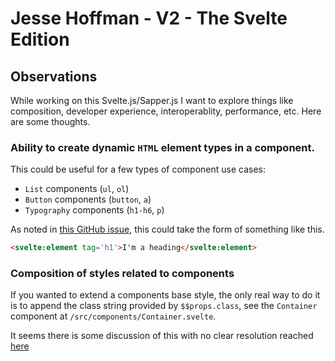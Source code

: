 # Jesse Hoffman - V2 - The Svelte Edition

## Observations

While working on this Svelte.js/Sapper.js I want to explore things like composition, developer experience, interoperablity, performance, etc. Here are some thoughts.

### Ability to create dynamic `HTML` element types in a component.

This could be useful for a few types of component use cases:
  - `List` components (`ul`, `ol`)
  - `Button` components (`button`, `a`)
  - `Typography` components (`h1-h6`, `p`)

As noted in [this GitHub issue](https://github.com/sveltejs/svelte/pull/3928), this could take the form of something like this.

```html
<svelte:element tag='h1'>I'm a heading</svelte:element>
```

### Composition of styles related to components

If you wanted to extend a components base style, the only real way to do it is to append the class string provided by `$$props.class`, see the `Container` component at `/src/components/Container.svelte`.

It seems there is some discussion of this with no clear resolution reached [here](https://github.com/sveltejs/svelte/issues/2870)
